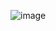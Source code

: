 ![image](https://github.com/Still-Learning-code/Hidden-Navigation-Menu/assets/60667599/987d5185-2c8a-47b1-81e3-5fa793285d45)

